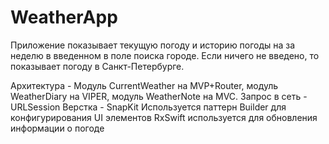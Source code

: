 # WeatherApp

Приложение показывает текущую погоду и историю погоды на за неделю в введенном в поле поиска городе. Если ничего не введено, то показывает погоду в Санкт-Петербурге.

Архитектура - Модуль CurrentWeather на MVP+Router, модуль WeatherDiary на VIPER, модуль WeatherNote на MVC.
Запрос в сеть - URLSession
Верстка - SnapKit
Используется паттерн Builder для конфигурирования UI элементов
RxSwift используется для обновления информации о погоде
